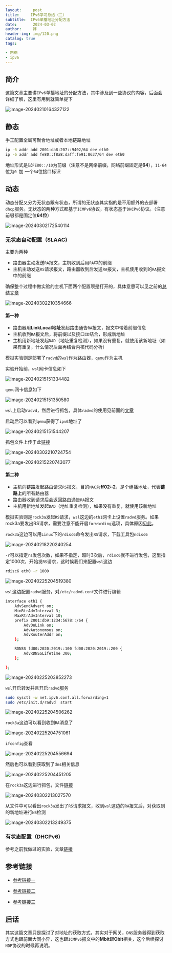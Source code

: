 ```yaml
---
layout:     post   				    
title:     IPv6学习总结（二）			
subtitle:  IPv6单播地址分配方法
date:       2024-03-02				
author:     婷                              
header-img: img/120.png 	 
catalog: true 						
tags:								

- 网络
- ipv6
---
```






## 简介

这篇文章主要讲`IPv6`单播地址的分配方法，其中涉及到一些协议的内容，后面会详细了解，这里有用到就简单提下

![image-20240210164327122](https://raw.githubusercontent.com/copyright1999/image-typora-markdown/main/ipv6_2/image-20240210164327122.png)



## 静态

手工配置全局可聚合地址或者本地链路地址

```bash
ip -6 addr add 2001:da8:207::9402/64 dev eth0
ip -6 addr add fe80::f8a8:daff:fe91:8637/64 dev eth0
```



地址形式是以`FE80::/10`为前缀（注意不是网络前缀，网络前缀固定是**64**），`11-64`位为`0 `加 一个`64`位接口标识



## 动态

动态分配又分为无状态跟有状态，所谓的无状态其实指的是不用额外的去部署`dhcp`服务。无状态的两种方式都基于`ICMPv6`协议，有状态基于`DHCPv6`协议。（注意前缀都是固定位**64位**）

![image-20240302172540114](https://raw.githubusercontent.com/copyright1999/image-typora-markdown/main/ipv6_2/image-20240302172540114.png)







### 无状态自动配置（SLAAC)

主要为两种

- 路由器主动发送`RA`报文，主机收到后用`RA`中的前缀
- 主机主动发送`RS`请求报文，路由器收到后发送`RA`报文，主机使用收到的`RA`报文中的前缀



确保整个过程中做实验的主机下面两个配置项是打开的，具体意思可以见之前的[总结文章](https://copyright1999.github.io/2024/02/17/proc_sys_net_ipv6_conf%E6%8E%A5%E5%8F%A3/)

![image-20240302210354666](https://raw.githubusercontent.com/copyright1999/image-typora-markdown/main/ipv6_2/image-20240302210354666.png)



#### 第一种

- 路由器用**LinkLocal地址**发起路由通告`RA`报文，报文中带着前缀信息
- 主机收到`RA`报文后，将前缀以及接口`ID`结合，形成新地址
- 主机用新地址发起`DAD`（地址重复检测），如果没有重复，就使用该新地址（如果有重复，什么情况后面再结合内核代码分析）



模拟实验则是部署了`radvd`的`wsl`作为路由器，`qemu`作为主机

实验开始前，`wsl`网卡信息如下

![image-20240215151334482](https://raw.githubusercontent.com/copyright1999/image-typora-markdown/main/ipv6_2/image-20240215151334482.png)



`qemu`网卡信息如下

![image-20240215151350580](https://raw.githubusercontent.com/copyright1999/image-typora-markdown/main/ipv6_2/image-20240215151350580.png)



`wsl`上启动`radvd`，然后进行抓包，具体`radvd`的使用见前面的[文章](https://copyright1999.github.io/2024/02/14/wsl%E4%BD%BF%E7%94%A8radvd%E5%8F%91%E9%80%81%E8%B7%AF%E7%94%B1%E9%80%9A%E5%91%8A/)

启动后可以看到`qemu`获得了`ipv6`地址了

![image-20240215151544207](https://raw.githubusercontent.com/copyright1999/image-typora-markdown/main/ipv6_2/image-20240215151544207.png)



抓包文件上传于此[链接](https://github.com/copyright1999/image-typora-markdown/tree/main/ipv6_2)



![image-20240302210724754](https://raw.githubusercontent.com/copyright1999/image-typora-markdown/main/ipv6_2/image-20240302210724754.png)



![image-20240215220743077](https://raw.githubusercontent.com/copyright1999/image-typora-markdown/main/ipv6_2/image-20240215220743077.png)







#### 第二种

- 主机向链路发起路由请求`RS`报文，目的`MAC`为**ff02::2**，是个组播地址，代表**链路上**的所有路由器
- 路由器收到请求后会返回路由通告`RA`报文
- 主机用新地址发起`DAD`（地址重复检测），如果没有重复，就使用该新地址





模拟实验则是`rock3a`发起`RS`请求，`wsl`这边的`eth1`网卡上设置`radvd`服务。如果rock3a要发出RS请求，需要注意不能开启`forwarding`选项，具体原因[见此](https://www.xitongjiaocheng.com/linux/2018/68291.html)。



`rock3a`这边可以用`Linux`下的`rdisc6`命令发出`RS`请求，下载工具包`ndisc6`

![image-20240218220240254](https://raw.githubusercontent.com/copyright1999/image-typora-markdown/main/ipv6_2/image-20240218220240254.png)



`-r`可以指定`rs`发包次数，如果不指定，超时3次后，`rdisc6`就不进行发包，这里指定1000次，开始发`RS`请求，这时候我们来配置`wsl`这边

```bash
rdisc6 eth0 -r 1000
```

![image-20240225204519380](https://raw.githubusercontent.com/copyright1999/image-typora-markdown/main/ipv6_2/image-20240225204519380.png)



`wsl`这边配置`radvd`服务，对`/etc/radvd.conf`文件进行编辑

```bash
interface eth1 {
    AdvSendAdvert on;
    MinRtrAdvInterval 3;
    MaxRtrAdvInterval 10;
    prefix 2001:db9:1234:5678::/64 {
        AdvOnLink on;
        AdvAutonomous on;
        AdvRouterAddr on;
    };

    RDNSS fd00:2020:2019::100 fd00:2020:2019::200 {
        AdvRDNSSLifetime 300;
    };

};
```



![image-20240225203852273](https://raw.githubusercontent.com/copyright1999/image-typora-markdown/main/ipv6_2/image-20240225203852273.png)



`wsl`开启转发并且开启`radvd`服务

```bash
sudo sysctl -w net.ipv6.conf.all.forwarding=1
sudo /etc/init.d/radvd  start
```



![image-20240225204506262](https://raw.githubusercontent.com/copyright1999/image-typora-markdown/main/ipv6_2/image-20240225204506262.png)



`rock3a`这边可以看到收到`RA`消息了

![image-20240225204751061](https://raw.githubusercontent.com/copyright1999/image-typora-markdown/main/ipv6_2/image-20240225204751061.png)



`ifconfig`查看

![image-20240225204556694](https://raw.githubusercontent.com/copyright1999/image-typora-markdown/main/ipv6_2/image-20240225204556694.png)



然后也可以看到获取到了`dns`相关信息

![image-20240225204451205](https://raw.githubusercontent.com/copyright1999/image-typora-markdown/main/ipv6_2/image-20240225204451205.png)



在`rock3a`这边进行抓包，文件[链接](https://github.com/copyright1999/image-typora-markdown/tree/main/ipv6_2)

![image-20240302213027570](https://raw.githubusercontent.com/copyright1999/image-typora-markdown/main/ipv6_2/image-20240302213027570.png)

从文件中可以看出`rock3a`发出了`RS`请求报文，收到`wsl`这边的`RA`报文后，对获取到的新地址进行`NS`检测

![image-20240302213249375](https://raw.githubusercontent.com/copyright1999/image-typora-markdown/main/ipv6_2/image-20240302213249375.png)





### 有状态配置（DHCPv6)

参考之前我做过的实验，文章[链接](https://copyright1999.github.io/2024/02/24/dhcp%E5%AE%9E%E9%AA%8C/)





## 参考链接

- [参考链接一](http://www.52im.net/thread-1607-1-1.html)
- [参考链接二](https://blog.csdn.net/m0_49864110/article/details/127694335)

- [参考链接三](https://www.xitongjiaocheng.com/linux/2018/68291.html)





## 后话

其实这篇文章只是探讨了对地址的获取方式，其实对于网关，`DNS`服务器得到获取方式也跟前面大同小异，这也跟`ICMPv6`报文中的**Mbit**跟**Obit**相关，这个后续探讨`NDP`协议的时候再说明。





